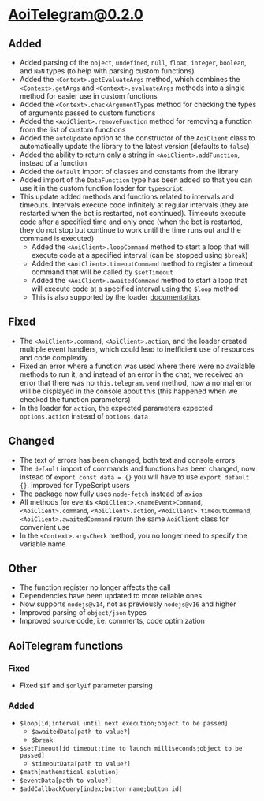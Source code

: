 # AoiTelegram@0.2.0

## Added

* Added parsing of the `object`, `undefined`, `null`, `float`, `integer`, `boolean`, and `NaN` types (to help with parsing custom functions)
* Added the `<Context>.getEvaluateArgs` method, which combines the `<Context>.getArgs` and `<Context>.evaluateArgs` methods into a single method for easier use in custom functions
* Added the `<Context>.checkArgumentTypes` method for checking the types of arguments passed to custom functions
* Added the `<AoiClient>.removeFunction` method for removing a function from the list of custom functions
* Added the `autoUpdate` option to the constructor of the `AoiClient` class to automatically update the library to the latest version (defaults to `false`)
* Added the ability to return only a string in `<AoiClient>.addFunction`, instead of a function
* Added the `default` import of classes and constants from the library
* Added import of the `DataFunction` type has been added so that you can use it in the custom function loader for `typescript`.
* This update added methods and functions related to intervals and timeouts. Intervals execute code infinitely at regular intervals (they are restarted when the bot is restarted, not continued). Timeouts execute code after a specified time and only once (when the bot is restarted, they do not stop but continue to work until the time runs out and the command is executed)
  * Added the `<AoiClient>.loopCommand` method to start a loop that will execute code at a specified interval (can be stopped using `$break`)
  * Added the `<AoiClient>.timeoutCommand` method to register a timeout command that will be called by `$setTimeout`
  * Added the `<AoiClient>.awaitedCommand` method to start a loop that will execute code at a specified interval using the `$loop` method
  * This is also supported by the loader [documentation](https://aoitelegram-dev.surge.sh/).

## Fixed

* The `<AoiClient>.command`, `<AoiClient>.action`, and the loader created multiple event handlers, which could lead to inefficient use of resources and code complexity
* Fixed an error where a function was used where there were no available methods to run it, and instead of an error in the chat, we received an error that there was no `this.telegram.send` method, now a normal error will be displayed in the console about this (this happened when we checked the function parameters)
* In the loader for `action`, the expected parameters expected `options.action` instead of `options.data`

## Changed

* The text of errors has been changed, both text and console errors
* The `default` import of commands and functions has been changed, now instead of `export const data = {}` you will have to use `export default {}`. Improved for TypeScript users
* The package now fully uses `node-fetch` instead of `axios`
* All methods for events `<AoiClient>.<nameEvent>Command`, `<AoiClient>.command`, `<AoiClient>.action`, `<AoiClient>.timeoutCommand`, `<AoiClient>.awaitedCommand` return the same `AoiClient` class for convenient use
* In the `<Context>.argsCheck` method, you no longer need to specify the variable name

## Other

* The function register no longer affects the call
* Dependencies have been updated to more reliable ones
* Now supports `nodejs@v14`, not as previously `nodejs@v16` and higher
* Improved parsing of `object/json` types
* Improved source code, i.e. comments, code optimization

## AoiTelegram functions

### Fixed

* Fixed `$if` and `$onlyIf` parameter parsing

### Added

* `$loop[id;interval until next execution;object to be passed]`
  * `$awaitedData[path to value?]`
  * `$break`
* `$setTimeout[id timeout;time to launch milliseconds;object to be passed]`
  * `$timeoutData[path to value?]`
* `$math[mathematical solution]`
* `$eventData[path to value?]`
* `$addCallbackQuery[index;button name;button id]`